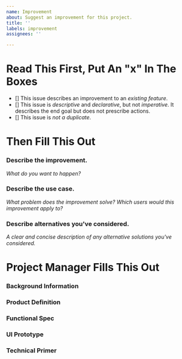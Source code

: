 ```yaml
---
name: Improvement
about: Suggest an improvement for this project.
title: ''
labels: improvement
assignees: ''

---
```


# Read This First, Put An "x" In The Boxes

- [] This issue describes an improvement to an _existing feature_.
- [] This issue is _descriptive_ and _declarative_, but not _imperative_. It describes the end goal but does not prescribe actions.
- [] This issue is _not a duplicate_.

# Then Fill This Out

### Describe the improvement.
_What do you want to happen?_

### Describe the use case.
_What problem does the improvement solve? Which users would this improvement apply to?_

### Describe alternatives you've considered.
_A clear and concise description of any alternative solutions you've considered._

# Project Manager Fills This Out

### Background Information

### Product Definition

### Functional Spec

### UI Prototype

### Technical Primer
